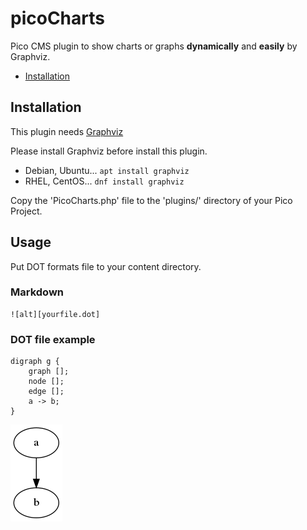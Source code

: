 # picoCharts
Pico CMS plugin to show charts or graphs **dynamically** and **easily** by Graphviz.

* [Installation](#installation)

## Installation
This plugin needs [Graphviz](https://graphviz.org/)

Please install Graphviz before install this plugin. 

* Debian, Ubuntu... `apt install graphviz`
* RHEL, CentOS...   `dnf install graphviz`

Copy the 'PicoCharts.php' file to the 'plugins/' directory of your Pico Project.

## Usage

Put DOT formats file to your content directory.

### Markdown

```
![alt][yourfile.dot]
```

### DOT file example

```
digraph g {
    graph [];
    node [];
    edge [];
    a -> b;
}
```

![example](example.dot.png)
